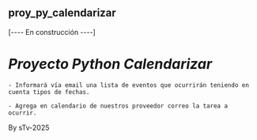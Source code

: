 ## proy_py_calendarizar

 [---- En construcción ----]


# <i>Proyecto Python Calendarizar</i>
    
    - Informará vía email una lista de eventos que ocurrirán teniendo en cuenta tipos de fechas.

    - Agrega en calendario de nuestros proveedor correo la tarea a ocurrir.

By sTv-2025
